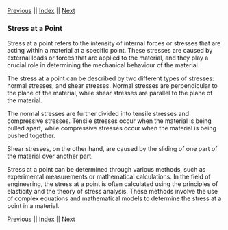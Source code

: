 [Previous](EquationsOfElasticity.md) || [Index](../../index.md) || [Next](StrainAtAPoint.md)

### Stress at a Point


Stress at a point refers to the intensity of 
internal forces or stresses that are acting 
within a material at a specific point. These 
stresses are caused by external loads or 
forces that are applied to the material, and 
they play a crucial role in determining the 
mechanical behaviour of the material.

The stress at a point can be described by two 
different types of stresses: normal stresses, 
and shear stresses. Normal stresses are 
perpendicular to the plane of the material, 
while shear stresses are parallel to the 
plane of the material.

The normal stresses are further divided into 
tensile stresses and compressive stresses. 
Tensile stresses occur when the material is 
being pulled apart, while compressive 
stresses occur when the material is being 
pushed together.

Shear stresses, on the other hand, are caused 
by the sliding of one part of the material 
over another part.

Stress at a point can be determined through 
various methods, such as experimental 
measurements or mathematical calculations. In 
the field of engineering, the stress at a 
point is often calculated using the 
principles of elasticity and the theory of 
stress analysis. These methods involve the 
use of complex equations and mathematical 
models to determine the stress at a point in 
a material.

[Previous](EquationsOfElasticity.md) || [Index](../../index.md) || [Next](StrainAtAPoint.md)
